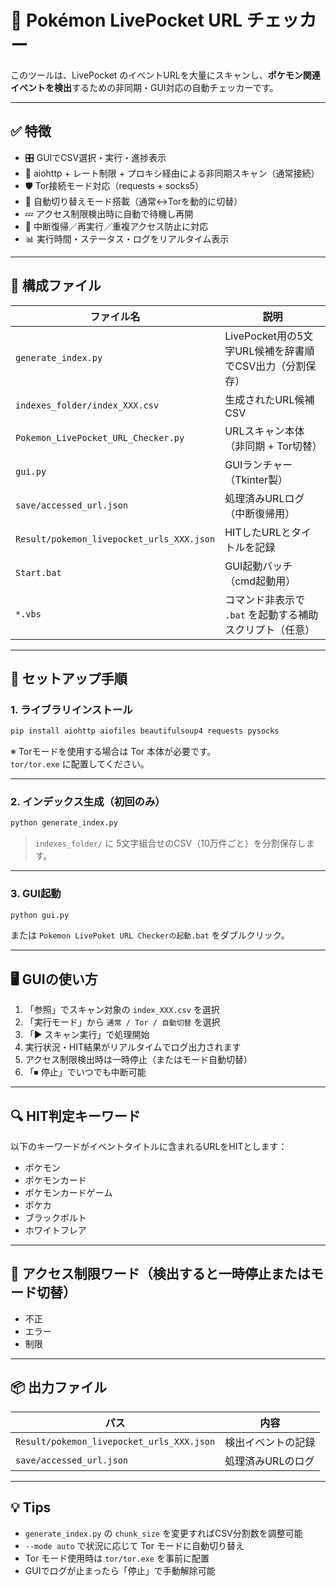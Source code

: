 # 🧪 Pokémon LivePocket URL チェッカー

このツールは、LivePocket のイベントURLを大量にスキャンし、**ポケモン関連イベントを検出**するための非同期・GUI対応の自動チェッカーです。

---

## ✅ 特徴

- 🎛 GUIでCSV選択・実行・進捗表示
- 🚀 aiohttp + レート制限 + プロキシ経由による非同期スキャン（通常接続）
- 🛡 Tor接続モード対応（requests + socks5）
- 🔁 自動切り替えモード搭載（通常↔Torを動的に切替）
- 💤 アクセス制限検出時に自動で待機し再開
- 🧠 中断復帰／再実行／重複アクセス防止に対応
- 📊 実行時間・ステータス・ログをリアルタイム表示

---

## 📁 構成ファイル

| ファイル名 | 説明 |
|------------|------|
| `generate_index.py` | LivePocket用の5文字URL候補を辞書順でCSV出力（分割保存） |
| `indexes_folder/index_XXX.csv` | 生成されたURL候補CSV |
| `Pokemon_LivePocket_URL_Checker.py` | URLスキャン本体（非同期 + Tor切替） |
| `gui.py` | GUIランチャー（Tkinter製） |
| `save/accessed_url.json` | 処理済みURLログ（中断復帰用） |
| `Result/pokemon_livepocket_urls_XXX.json` | HITしたURLとタイトルを記録 |
| `Start.bat` | GUI起動バッチ（cmd起動用） |
| `*.vbs` | コマンド非表示で `.bat` を起動する補助スクリプト（任意） |

---

## 🚀 セットアップ手順

### 1. ライブラリインストール

```bash
pip install aiohttp aiofiles beautifulsoup4 requests pysocks
```

※ Torモードを使用する場合は Tor 本体が必要です。  
`tor/tor.exe` に配置してください。

---

### 2. インデックス生成（初回のみ）

```bash
python generate_index.py
```

> `indexes_folder/` に 5文字組合せのCSV（10万件ごと）を分割保存します。

---

### 3. GUI起動

```bash
python gui.py
```

または `Pokemon LivePoket URL Checkerの起動.bat` をダブルクリック。  


---

## 🖥 GUIの使い方

1. 「参照」でスキャン対象の `index_XXX.csv` を選択
2. 「実行モード」から `通常 / Tor / 自動切替` を選択
3. 「▶ スキャン実行」で処理開始
4. 実行状況・HIT結果がリアルタイムでログ出力されます
5. アクセス制限検出時は一時停止（またはモード自動切替）
6. 「⏹ 停止」でいつでも中断可能

---

## 🔍 HIT判定キーワード

以下のキーワードがイベントタイトルに含まれるURLをHITとします：

- ポケモン
- ポケモンカード
- ポケモンカードゲーム
- ポケカ
- ブラックボルト
- ホワイトフレア

---

## 🔐 アクセス制限ワード（検出すると一時停止またはモード切替）

- 不正
- エラー
- 制限

---

## 📦 出力ファイル

| パス | 内容 |
|------|------|
| `Result/pokemon_livepocket_urls_XXX.json` | 検出イベントの記録 |
| `save/accessed_url.json` | 処理済みURLのログ |

---

## 💡 Tips

- `generate_index.py` の `chunk_size` を変更すればCSV分割数を調整可能
- `--mode auto` で状況に応じて Tor モードに自動切り替え
- Tor モード使用時は `tor/tor.exe` を事前に配置
- GUIでログが止まったら「停止」で手動解除可能
